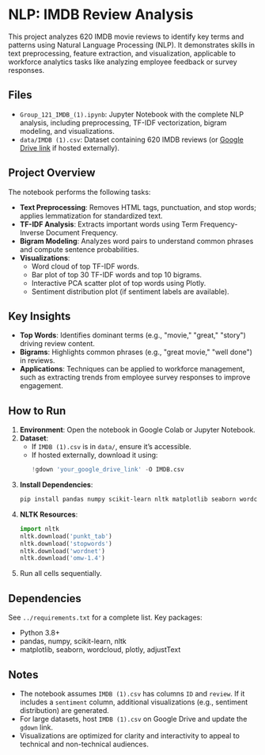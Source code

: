 # NLP: IMDB Review Analysis

This project analyzes 620 IMDB movie reviews to identify key terms and patterns using Natural Language Processing (NLP). It demonstrates skills in text preprocessing, feature extraction, and visualization, applicable to workforce analytics tasks like analyzing employee feedback or survey responses.

## Files
- `Group_121_IMDB_(1).ipynb`: Jupyter Notebook with the complete NLP analysis, including preprocessing, TF-IDF vectorization, bigram modeling, and visualizations.
- `data/IMDB (1).csv`: Dataset containing 620 IMDB reviews (or [Google Drive link](#) if hosted externally).

## Project Overview
The notebook performs the following tasks:
- **Text Preprocessing**: Removes HTML tags, punctuation, and stop words; applies lemmatization for standardized text.
- **TF-IDF Analysis**: Extracts important words using Term Frequency-Inverse Document Frequency.
- **Bigram Modeling**: Analyzes word pairs to understand common phrases and compute sentence probabilities.
- **Visualizations**:
  - Word cloud of top TF-IDF words.
  - Bar plot of top 30 TF-IDF words and top 10 bigrams.
  - Interactive PCA scatter plot of top words using Plotly.
  - Sentiment distribution plot (if sentiment labels are available).

## Key Insights
- **Top Words**: Identifies dominant terms (e.g., "movie," "great," "story") driving review content.
- **Bigrams**: Highlights common phrases (e.g., "great movie," "well done") in reviews.
- **Applications**: Techniques can be applied to workforce management, such as extracting trends from employee survey responses to improve engagement.

## How to Run
1. **Environment**: Open the notebook in Google Colab or Jupyter Notebook.
2. **Dataset**:
   - If `IMDB (1).csv` is in `data/`, ensure it’s accessible.
   - If hosted externally, download it using:
     ```python
     !gdown 'your_google_drive_link' -O IMDB.csv
     ```
3. **Install Dependencies**:
   ```bash
   pip install pandas numpy scikit-learn nltk matplotlib seaborn wordcloud plotly adjustText
   ```
4. **NLTK Resources**:
   ```python
   import nltk
   nltk.download('punkt_tab')
   nltk.download('stopwords')
   nltk.download('wordnet')
   nltk.download('omw-1.4')
   ```
5. Run all cells sequentially.

## Dependencies
See `../requirements.txt` for a complete list. Key packages:
- Python 3.8+
- pandas, numpy, scikit-learn, nltk
- matplotlib, seaborn, wordcloud, plotly, adjustText

## Notes
- The notebook assumes `IMDB (1).csv` has columns `ID` and `review`. If it includes a `sentiment` column, additional visualizations (e.g., sentiment distribution) are generated.
- For large datasets, host `IMDB (1).csv` on Google Drive and update the `gdown` link.
- Visualizations are optimized for clarity and interactivity to appeal to technical and non-technical audiences.